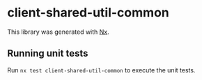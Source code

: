# client-shared-util-common

This library was generated with [Nx](https://nx.dev).

## Running unit tests

Run `nx test client-shared-util-common` to execute the unit tests.
